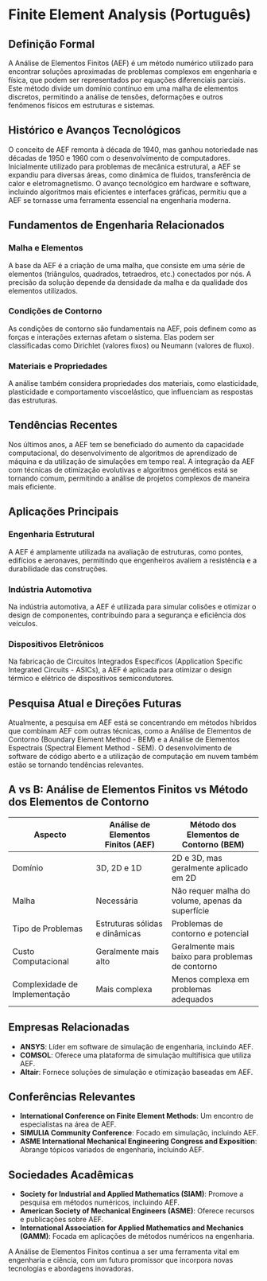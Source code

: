 # Finite Element Analysis (Português)

## Definição Formal

A Análise de Elementos Finitos (AEF) é um método numérico utilizado para encontrar soluções aproximadas de problemas complexos em engenharia e física, que podem ser representados por equações diferenciais parciais. Este método divide um domínio contínuo em uma malha de elementos discretos, permitindo a análise de tensões, deformações e outros fenômenos físicos em estruturas e sistemas.

## Histórico e Avanços Tecnológicos

O conceito de AEF remonta à década de 1940, mas ganhou notoriedade nas décadas de 1950 e 1960 com o desenvolvimento de computadores. Inicialmente utilizado para problemas de mecânica estrutural, a AEF se expandiu para diversas áreas, como dinâmica de fluidos, transferência de calor e eletromagnetismo. O avanço tecnológico em hardware e software, incluindo algoritmos mais eficientes e interfaces gráficas, permitiu que a AEF se tornasse uma ferramenta essencial na engenharia moderna.

## Fundamentos de Engenharia Relacionados

### Malha e Elementos

A base da AEF é a criação de uma malha, que consiste em uma série de elementos (triângulos, quadrados, tetraedros, etc.) conectados por nós. A precisão da solução depende da densidade da malha e da qualidade dos elementos utilizados.

### Condições de Contorno

As condições de contorno são fundamentais na AEF, pois definem como as forças e interações externas afetam o sistema. Elas podem ser classificadas como Dirichlet (valores fixos) ou Neumann (valores de fluxo).

### Materiais e Propriedades

A análise também considera propriedades dos materiais, como elasticidade, plasticidade e comportamento viscoelástico, que influenciam as respostas das estruturas.

## Tendências Recentes

Nos últimos anos, a AEF tem se beneficiado do aumento da capacidade computacional, do desenvolvimento de algoritmos de aprendizado de máquina e da utilização de simulações em tempo real. A integração da AEF com técnicas de otimização evolutivas e algoritmos genéticos está se tornando comum, permitindo a análise de projetos complexos de maneira mais eficiente.

## Aplicações Principais

### Engenharia Estrutural

A AEF é amplamente utilizada na avaliação de estruturas, como pontes, edifícios e aeronaves, permitindo que engenheiros avaliem a resistência e a durabilidade das construções.

### Indústria Automotiva

Na indústria automotiva, a AEF é utilizada para simular colisões e otimizar o design de componentes, contribuindo para a segurança e eficiência dos veículos.

### Dispositivos Eletrônicos

Na fabricação de Circuitos Integrados Específicos (Application Specific Integrated Circuits - ASICs), a AEF é aplicada para otimizar o design térmico e elétrico de dispositivos semicondutores.

## Pesquisa Atual e Direções Futuras

Atualmente, a pesquisa em AEF está se concentrando em métodos híbridos que combinam AEF com outras técnicas, como a Análise de Elementos de Contorno (Boundary Element Method - BEM) e a Análise de Elementos Espectrais (Spectral Element Method - SEM). O desenvolvimento de software de código aberto e a utilização de computação em nuvem também estão se tornando tendências relevantes.

## A vs B: Análise de Elementos Finitos vs Método dos Elementos de Contorno

| Aspecto                     | Análise de Elementos Finitos (AEF) | Método dos Elementos de Contorno (BEM) |
|-----------------------------|-------------------------------------|----------------------------------------|
| Domínio                      | 3D, 2D e 1D                         | 2D e 3D, mas geralmente aplicado em 2D |
| Malha                        | Necessária                          | Não requer malha do volume, apenas da superfície |
| Tipo de Problemas           | Estruturas sólidas e dinâmicas     | Problemas de contorno e potencial     |
| Custo Computacional          | Geralmente mais alto                | Geralmente mais baixo para problemas de contorno |
| Complexidade de Implementação| Mais complexa                       | Menos complexa em problemas adequados  |

## Empresas Relacionadas

- **ANSYS**: Líder em software de simulação de engenharia, incluindo AEF.
- **COMSOL**: Oferece uma plataforma de simulação multifísica que utiliza AEF.
- **Altair**: Fornece soluções de simulação e otimização baseadas em AEF.

## Conferências Relevantes

- **International Conference on Finite Element Methods**: Um encontro de especialistas na área de AEF.
- **SIMULIA Community Conference**: Focado em simulação, incluindo AEF.
- **ASME International Mechanical Engineering Congress and Exposition**: Abrange tópicos variados de engenharia, incluindo AEF.

## Sociedades Acadêmicas

- **Society for Industrial and Applied Mathematics (SIAM)**: Promove a pesquisa em métodos numéricos, incluindo AEF.
- **American Society of Mechanical Engineers (ASME)**: Oferece recursos e publicações sobre AEF.
- **International Association for Applied Mathematics and Mechanics (GAMM)**: Focada em aplicações de métodos numéricos na engenharia.

A Análise de Elementos Finitos continua a ser uma ferramenta vital em engenharia e ciência, com um futuro promissor que incorpora novas tecnologias e abordagens inovadoras.